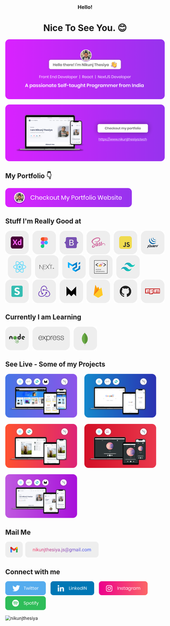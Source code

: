 <h3 align="center">Hello!</h3>
<h1 align="center">Nice To See You. 😊</h1>

<img src="https://github.com/NikunjThesiya/NikunjThesiya/blob/main/Images/hello1.png" alt="Nikunj Thesiya GitHub header image">

<a href="https://www.nik.vercel.app/" target="_blank"><img src="https://github.com/NikunjThesiya/NikunjThesiya/blob/main/Images/hello2.png" alt="Nikunj Thesiya GitHub header image"></a>

## My Portfolio 👇

<p><a href="https://www.nikunjthesiya.tech/"><img src="https://github.com/NikunjThesiya/NikunjThesiya/blob/main/Images/checkoutimage.png" width=400></a></p>

## Stuff I'm Really Good at

<p align="left"><img src="https://github.com/NikunjThesiya/NikunjThesiya/blob/main/Images/adobexd.png" height=74> &nbsp; <img src="https://github.com/NikunjThesiya/NikunjThesiya/blob/main/Images/figma.png" height=74> &nbsp; <img src="https://github.com/NikunjThesiya/NikunjThesiya/blob/main/Images/bootstrap.png" height=74> &nbsp; <img src="https://github.com/NikunjThesiya/NikunjThesiya/blob/main/Images/sass.png" height=74> &nbsp; <img src="https://github.com/NikunjThesiya/NikunjThesiya/blob/main/Images/javascript.png" height=74> &nbsp; <img src="https://github.com/NikunjThesiya/NikunjThesiya/blob/main/Images/jquery.png" height=74> &nbsp; <img src="https://github.com/NikunjThesiya/NikunjThesiya/blob/main/Images/react.png" height=74> &nbsp; <img src="https://github.com/NikunjThesiya/NikunjThesiya/blob/main/Images/nextjs.png" height=74> &nbsp; <img src="https://github.com/NikunjThesiya/NikunjThesiya/blob/main/Images/materialui.png" height=74> &nbsp; <img src="https://github.com/NikunjThesiya/NikunjThesiya/blob/main/Images/styled-components.png" height=74> &nbsp; <img src="https://github.com/NikunjThesiya/NikunjThesiya/blob/main/Images/tailwindcss.png" height=74> &nbsp; <img src="https://github.com/NikunjThesiya/NikunjThesiya/blob/main/Images/semanticui.png" height=74> &nbsp; <img src="https://github.com/NikunjThesiya/NikunjThesiya/blob/main/Images/redux.png" height=74> &nbsp; <img src="https://github.com/NikunjThesiya/NikunjThesiya/blob/main/Images/framer.png" height=74> &nbsp; <img src="https://github.com/NikunjThesiya/NikunjThesiya/blob/main/Images/firebase.png" height=74> &nbsp; <img src="https://github.com/NikunjThesiya/NikunjThesiya/blob/main/Images/github.png" height=74> &nbsp; <img src="https://github.com/NikunjThesiya/NikunjThesiya/blob/main/Images/npm.png" height=74></p>

## Currently I am Learning

<p align="left"><img src="https://github.com/NikunjThesiya/NikunjThesiya/blob/main/Images/nodejs.png" height=74> &nbsp; <img src="https://github.com/NikunjThesiya/NikunjThesiya/blob/main/Images/express.png" height=74> &nbsp; <img src="https://github.com/NikunjThesiya/NikunjThesiya/blob/main/Images/mongodb.png" height=74></p>

## See Live - Some of my Projects

<div>
  <a href="https://amazon-next-nik.vercel.app/"><img src="https://github.com/NikunjThesiya/NikunjThesiya/blob/main/Images/amazon-pro.png" alt="Amazon Clone By Nikunj Thesiya" width="45%"></a> &nbsp; &nbsp; &nbsp;<a href="https://google-next.vercel.app/" ><img src="https://github.com/NikunjThesiya/NikunjThesiya/blob/main/Images/google-pro.png" alt="Google clone by Nikunj Thesiya" width="45%"></a>
 </div>
 <br/>
 <div>
  <a href="https://instanik.netlify.app/" ><img src="https://github.com/NikunjThesiya/NikunjThesiya/blob/main/Images/instagram-pro.png" alt="Instagram clone by Nikunj Thesiya" width="45%"></a> &nbsp; &nbsp; &nbsp;<a href="https://music-nik.netlify.app/"><img src="https://github.com/NikunjThesiya/NikunjThesiya/blob/main/Images/music-pro.png" alt="Music App by Nikunj Thesiya" width="45%"></a>
 </div>
 <br/>
  <div>
  <a href="https://www.nikunjthesiya.tech/"><img src="https://github.com/NikunjThesiya/NikunjThesiya/blob/main/Images/portfolio-pro.png" alt="Portfolio by Nikunj Thesiya" width="45%"></a>
 </div>

## Mail Me

<p align="left"><img src="https://github.com/NikunjThesiya/NikunjThesiya/blob/main/Images/gmail.png" height=50> &nbsp;<a href="mailto:nikunjthesiya.js@gmail.com" align="left"><img src="https://github.com/NikunjThesiya/NikunjThesiya/blob/main/Images/mail.png" height=50></a></p>

## Connect with me

<p>
  <a href="https://twitter.com/NikunjThesiya2"><img src="https://github.com/NikunjThesiya/NikunjThesiya/blob/main/Images/twitterlogo.png" height=44></a> &nbsp; &nbsp;<a href="https://www.linkedin.com/in/nikunjthesiya/"><img src="https://github.com/NikunjThesiya/NikunjThesiya/blob/main/Images/linkedinlogo.png" height=44></a> &nbsp; &nbsp;<a href="https://www.instagram.com/ll_nikunj.thesiya_ll/"><img src="https://github.com/NikunjThesiya/NikunjThesiya/blob/main/Images/instagramlogo.png" height=44></a> &nbsp; &nbsp;<a href="https://open.spotify.com/user/31crz5k4dzevnbmicr5lcng6pdne?si=1edb9d19cd7e4461"><img src="https://github.com/NikunjThesiya/NikunjThesiya/blob/main/Images/spotifylogo.png" height=44></a>

</p>

<p align="left"> <img src="https://komarev.com/ghpvc/?username=nikunjthesiya&label=Profile%20views&color=0e75b6&style=flat" alt="nikunjthesiya" /> </p>



<!---
NikunjThesiya/NikunjThesiya is a ✨ special ✨ repository because its `README.md` (this file) appears on your GitHub profile.
You can click the Preview link to take a look at your changes.
--->
